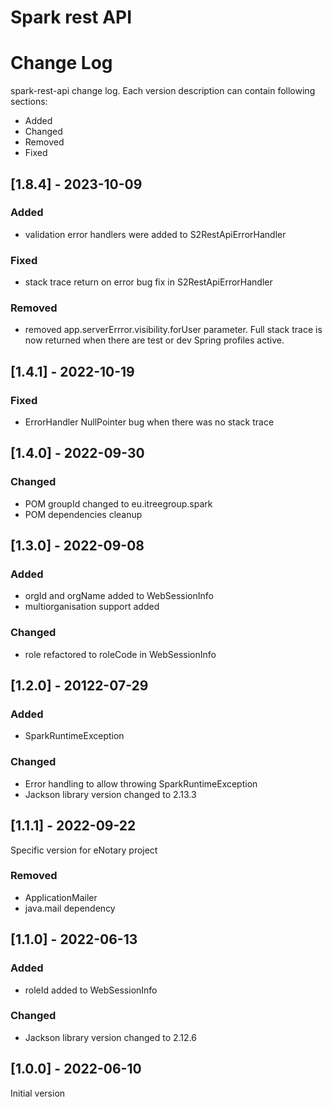 # Spark rest API

# Change Log

spark-rest-api change log.
Each version description can contain following sections:
- Added
- Changed
- Removed
- Fixed

## [1.8.4] - 2023-10-09
### Added
- validation error handlers were added to S2RestApiErrorHandler
### Fixed
- stack trace return on error bug fix in S2RestApiErrorHandler
### Removed
- removed app.serverErrror.visibility.forUser parameter. Full stack trace is now returned when there are test or dev Spring profiles active.


## [1.4.1] - 2022-10-19
### Fixed
- ErrorHandler NullPointer bug when there was no stack trace

## [1.4.0] - 2022-09-30
### Changed
- POM groupId changed to eu.itreegroup.spark
- POM dependencies cleanup

## [1.3.0] - 2022-09-08
### Added
- orgId and orgName added to WebSessionInfo
- multiorganisation support added
### Changed
- role refactored to roleCode in WebSessionInfo

## [1.2.0] - 20122-07-29
### Added
- SparkRuntimeException
### Changed
- Error handling to allow throwing SparkRuntimeException 
- Jackson library version changed to 2.13.3

## [1.1.1] - 2022-09-22
Specific version for eNotary project
### Removed
- ApplicationMailer
- java.mail dependency
## [1.1.0] - 2022-06-13
### Added
- roleId added to WebSessionInfo
### Changed
- Jackson library version changed to 2.12.6
## [1.0.0] - 2022-06-10
Initial version
 